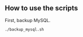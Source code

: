 How to use the scripts
----------------------

First, backup MySQL.

    ./backup_mysql.sh
<!-- and create a testing dataase -->

